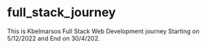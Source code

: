 # full_stack_journey
This is Kbelmarsos Full Stack Web Development journey Starting on 5/12/2022 and End on 30/4/202.
